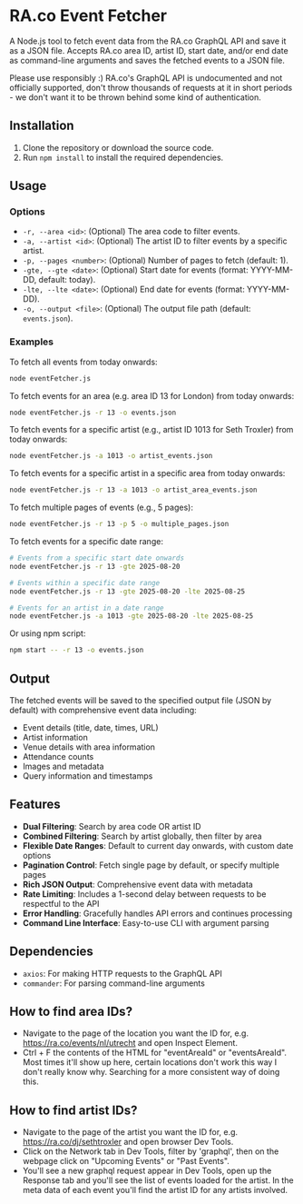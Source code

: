 # RA.co Event Fetcher

A Node.js tool to fetch event data from the RA.co GraphQL API and save it as a JSON file. Accepts RA.co area ID, artist ID, start date, and/or end date as command-line arguments and saves the fetched events to a JSON file.

Please use responsibly :) RA.co's GraphQL API is undocumented and not officially supported, don't throw thousands of requests at it in short periods - we don't want it to be thrown behind some kind of authentication.

## Installation

1. Clone the repository or download the source code.
2. Run `npm install` to install the required dependencies.

## Usage

### Options

- `-r, --area <id>`: (Optional) The area code to filter events.
- `-a, --artist <id>`: (Optional) The artist ID to filter events by a specific artist.
- `-p, --pages <number>`: (Optional) Number of pages to fetch (default: 1).
- `-gte, --gte <date>`: (Optional) Start date for events (format: YYYY-MM-DD, default: today).
- `-lte, --lte <date>`: (Optional) End date for events (format: YYYY-MM-DD).
- `-o, --output <file>`: (Optional) The output file path (default: `events.json`).

### Examples

To fetch all events from today onwards:

```bash
node eventFetcher.js
```

To fetch events for an area (e.g. area ID 13 for London) from today onwards:

```bash
node eventFetcher.js -r 13 -o events.json
```

To fetch events for a specific artist (e.g., artist ID 1013 for Seth Troxler) from today onwards:

```bash
node eventFetcher.js -a 1013 -o artist_events.json
```

To fetch events for a specific artist in a specific area from today onwards:

```bash
node eventFetcher.js -r 13 -a 1013 -o artist_area_events.json
```

To fetch multiple pages of events (e.g., 5 pages):

```bash
node eventFetcher.js -r 13 -p 5 -o multiple_pages.json
```

To fetch events for a specific date range:

```bash
# Events from a specific start date onwards
node eventFetcher.js -r 13 -gte 2025-08-20

# Events within a specific date range
node eventFetcher.js -r 13 -gte 2025-08-20 -lte 2025-08-25

# Events for an artist in a date range
node eventFetcher.js -a 1013 -gte 2025-08-20 -lte 2025-08-25
```

Or using npm script:

```bash
npm start -- -r 13 -o events.json
```

## Output

The fetched events will be saved to the specified output file (JSON by default) with comprehensive event data including:

- Event details (title, date, times, URL)
- Artist information
- Venue details with area information
- Attendance counts
- Images and metadata
- Query information and timestamps

## Features

- **Dual Filtering**: Search by area code OR artist ID
- **Combined Filtering**: Search by artist globally, then filter by area
- **Flexible Date Ranges**: Default to current day onwards, with custom date options
- **Pagination Control**: Fetch single page by default, or specify multiple pages
- **Rich JSON Output**: Comprehensive event data with metadata
- **Rate Limiting**: Includes a 1-second delay between requests to be respectful to the API
- **Error Handling**: Gracefully handles API errors and continues processing
- **Command Line Interface**: Easy-to-use CLI with argument parsing

## Dependencies

- `axios`: For making HTTP requests to the GraphQL API
- `commander`: For parsing command-line arguments

## How to find area IDs?

- Navigate to the page of the location you want the ID for, e.g. https://ra.co/events/nl/utrecht and open Inspect Element.
- Ctrl + F the contents of the HTML for "eventAreaId" or "eventsAreaId". Most times it'll show up here, certain locations don't work this way I don't really know why. Searching for a more consistent way of doing this.

## How to find artist IDs?

- Navigate to the page of the artist you want the ID for, e.g. https://ra.co/dj/sethtroxler and open browser Dev Tools.
- Click on the Network tab in Dev Tools, filter by 'graphql', then on the webpage click on "Upcoming Events" or "Past Events".
- You'll see a new graphql request appear in Dev Tools, open up the Response tab and you'll see the list of events loaded for the artist. In the meta data of each event you'll find the artist ID for any artists involved. 
